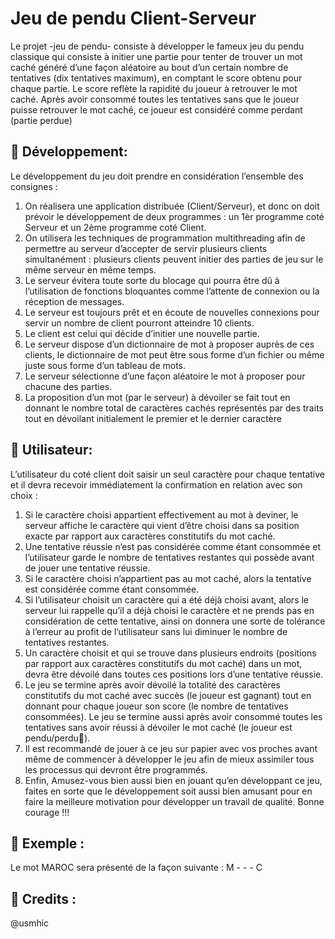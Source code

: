 # Jeu de pendu Client-Serveur

Le projet -jeu de pendu- consiste à développer le fameux jeu du pendu classique qui consiste à initier une partie pour tenter de trouver un mot caché généré d’une façon aléatoire au bout d’un certain nombre de tentatives (dix tentatives maximum), en comptant le score obtenu pour chaque partie. Le score reflète la rapidité du joueur à retrouver le mot caché. Après avoir consommé toutes les tentatives sans que le joueur puisse retrouver le mot caché, ce joueur est considéré comme perdant (partie perdue)

## :pushpin: Développement: 
Le développement du jeu doit prendre en considération l’ensemble des consignes :
1. On réalisera une application distribuée (Client/Serveur), et donc on doit prévoir le développement de deux programmes : un 1èr programme coté Serveur et un 2ème programme coté Client.  
2. On utilisera les techniques de programmation multithreading afin de permettre au serveur d’accepter de servir plusieurs clients simultanément : plusieurs clients peuvent initier des parties de jeu sur le même serveur en même temps.
3. Le serveur évitera toute sorte du blocage qui pourra être dû à l’utilisation de fonctions bloquantes comme l’attente de connexion ou la réception de messages.
4. Le serveur est toujours prêt et en écoute de nouvelles connexions pour servir un nombre de client pourront atteindre 10 clients.
5. Le client est celui qui décide d’initier une nouvelle partie.
6. Le serveur dispose d’un dictionnaire de mot à proposer auprès de ces clients, le dictionnaire de mot peut être sous forme d’un fichier ou même juste sous forme d’un tableau de mots.
7. Le serveur sélectionne d’une façon aléatoire le mot à proposer pour chacune des parties.
8. La proposition d’un mot (par le serveur) à dévoiler se fait tout en donnant le nombre total de caractères cachés représentés par des traits tout en dévoilant initialement le premier et le dernier caractère


## :pushpin: Utilisateur: 
L’utilisateur du coté client doit saisir un seul caractère pour chaque tentative et il devra recevoir immédiatement la confirmation en relation avec son choix :
1. Si le caractère choisi appartient effectivement au mot à deviner, le serveur affiche le caractère qui vient d’être choisi dans sa position exacte par rapport aux caractères constitutifs du mot caché.
2. Une tentative réussie n’est pas considérée comme étant consommée et l’utilisateur garde le nombre de tentatives restantes qui possède avant de jouer une tentative réussie.
3. Si le caractère choisi n’appartient pas au mot caché, alors la tentative est considérée comme étant consommée.
4. Si l’utilisateur choisit un caractère qui a été déjà choisi avant, alors le serveur lui rappelle qu’il a déjà choisi le caractère et ne prends pas en considération de cette tentative, ainsi on donnera une sorte de tolérance à l’erreur au profit de l’utilisateur sans lui diminuer le nombre de tentatives restantes.
5. Un caractère choisit et qui se trouve dans plusieurs endroits (positions par rapport aux caractères constitutifs du mot caché) dans un mot, devra être dévoilé dans toutes ces positions lors d’une tentative réussie.
6. Le jeu se termine après avoir dévoilé la totalité des caractères constitutifs du mot caché avec succès (le joueur est gagnant) tout en donnant pour chaque joueur son score (le nombre de tentatives consommées). Le jeu se termine aussi après  avoir consommé toutes les tentatives sans avoir réussi à dévoiler le mot caché (le joueur est pendu/perdu).
7. Il est recommandé de jouer à ce jeu sur papier avec vos proches avant même de commencer à développer le jeu afin de mieux assimiler tous les processus qui devront être programmés.
8. Enfin, Amusez-vous bien aussi bien en jouant qu’en développant ce jeu, faites en sorte que le développement soit aussi bien amusant pour en faire la meilleure motivation pour développer un travail de qualité. Bonne courage !!!

## :pushpin: Exemple : 
Le mot MAROC sera présenté de la façon suivante : M - - - C


## :pushpin: Credits : 
@usmhic

